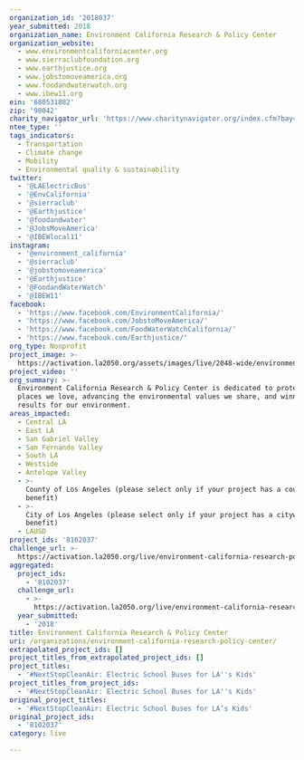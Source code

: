 ```yaml
---
organization_id: '2018037'
year_submitted: 2018
organization_name: Environment California Research & Policy Center
organization_website:
  - www.environmentcaliforniacenter.org
  - www.sierraclubfoundation.org
  - www.earthjustice.org
  - www.jobstomoveamerica.org
  - www.foodandwaterwatch.org
  - www.ibew11.org
ein: '680531882'
zip: '90042'
charity_navigator_url: 'https://www.charitynavigator.org/index.cfm?bay=search.profile&ein=680531882'
ntee_type: ''
tags_indicators:
  - Transportation
  - Climate change
  - Mobility
  - Environmental quality & sustainability
twitter:
  - '@LAElectricBus'
  - '@EnvCalifornia'
  - '@sierraclub'
  - '@Earthjustice'
  - '@foodandwater'
  - '@JobsMoveAmerica'
  - '@IBEWlocal11'
instagram:
  - '@environment_california'
  - '@sierraclub'
  - '@jobstomoveamerica'
  - '@Earthjustice'
  - '@FoodandWaterWatch'
  - '@IBEW11'
facebook:
  - 'https://www.facebook.com/EnvironmentCalifornia/'
  - 'https://www.facebook.com/JobstoMoveAmerica/'
  - 'https://www.facebook.com/FoodWaterWatchCalifornia/'
  - 'https://www.facebook.com/Earthjustice/'
org_type: Nonprofit
project_image: >-
  https://activation.la2050.org/assets/images/live/2048-wide/environment-california-research-policy-center.jpg
project_video: ''
org_summary: >-
  Environment California Research & Policy Center is dedicated to protecting the
  places we love, advancing the environmental values we share, and winning real
  results for our environment.
areas_impacted:
  - Central LA
  - East LA
  - San Gabriel Valley
  - San Fernando Valley
  - South LA
  - Westside
  - Antelope Valley
  - >-
    County of Los Angeles (please select only if your project has a countywide
    benefit)
  - >-
    City of Los Angeles (please select only if your project has a citywide
    benefit)
  - LAUSD
project_ids: '8102037'
challenge_url: >-
  https://activation.la2050.org/live/environment-california-research-policy-center/
aggregated:
  project_ids:
    - '8102037'
  challenge_url:
    - >-
      https://activation.la2050.org/live/environment-california-research-policy-center/
  year_submitted:
    - '2018'
title: Environment California Research & Policy Center
uri: /organizations/environment-california-research-policy-center/
extrapolated_project_ids: []
project_titles_from_extrapolated_project_ids: []
project_titles:
  - '#NextStopCleanAir: Electric School Buses for LA''s Kids'
project_titles_from_project_ids:
  - '#NextStopCleanAir: Electric School Buses for LA''s Kids'
original_project_titles:
  - '#NextStopCleanAir: Electric School Buses for LA’s Kids'
original_project_ids:
  - '8102037'
category: live

---
```

